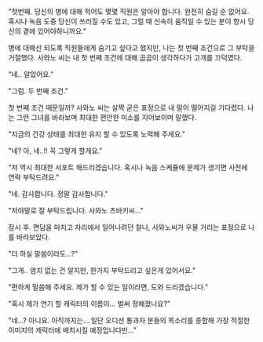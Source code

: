 "첫번째. 당신의 병에 대해 적어도 몇몇 직원은 알아야 합니다. 완전히 숨길 순 없어요. 혹시나 녹음 도중 당신이 쓰러질 수도 있고, 그럴 때 신속히 움직일 수 있는 분이 항시 당신의 곁에 있어야하니까요." 

병에 대해선 되도록 직원들에게 숨기고 싶다고 했지만, 나는 첫 번째 조건으로 그 부탁을 거절했다. 사와노 씨는 내 첫 번째 조건에 대해 곰곰이 생각하다가 고개를 끄덕였다. 

"네.. 알았어요." 

"그럼. 두 번째 조건." 

첫 번째 조건 때문일까? 사와노 씨는 살짝 굳은 표정으로 내 말이 떨어지길 기다렸다. 
나는 그런 그녀를 바라보며 최대한 편안한 미소를 지어보이며 말했다. 

"지금의 건강 상태를 최대한 유지 할 수 있도록 노력해 주세요." 

"네? 아, 네..!! 꼭 그렇게 할게요." 

"저 역시 최대한 서포트 해드리겠습니다. 혹시나 녹음 스케쥴에 문제가 생기면 사전에 연락 부탁드려요." 

"네. 감사합니다. 정말 감사합니다." 

"저야말로 잘 부탁드립니다. 사와노 츠바키씨..." 

잠시 후. 면담을 마치고 자리에서 일어나려던 찰나, 사와노씨가 우물 거리는 표정으로 나를 바라보았다. 

"더 하실 말씀이라도...?" 

"그게.. 염치 없는 건 알지만, 한가지 부탁드리고 싶은게 있어서요." 

"편하게 말씀해 주세요. 제가 할 수 있는 일이라면, 도와 드리겠습니다." 

"혹시 제가 연기 할 캐릭터의 이름이... 벌써 정해졌나요?" 

"네...? 아니요. 아직까지는... 일단 오디션 통과자 분들의 목소리를 종합해 가장 적절한 이미지의 캐릭터에 배치시킬 예정입니다만..." 
